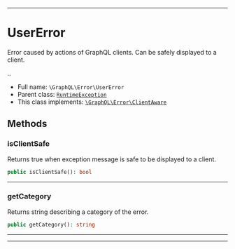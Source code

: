 ***

# UserError

Error caused by actions of GraphQL clients. Can be safely displayed to a client.

..

* Full name: `\GraphQL\Error\UserError`
* Parent class: [`RuntimeException`](../../RuntimeException.md)
* This class implements:
  [`\GraphQL\Error\ClientAware`](./ClientAware.md)

## Methods

### isClientSafe

Returns true when exception message is safe to be displayed to a client.

```php
public isClientSafe(): bool
```

***

### getCategory

Returns string describing a category of the error.

```php
public getCategory(): string
```

***


***

